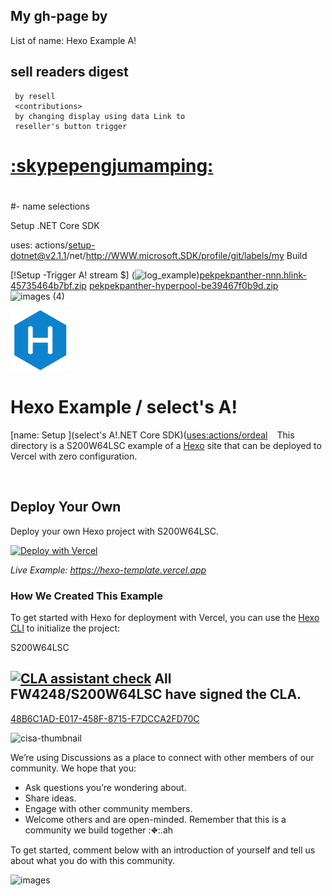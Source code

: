 ## My gh-page by 
<contribution>

List of name: Hexo Example A!
 
 ## sell readers digest 
     by resell 
     <contributions> 
     by changing display using data Link to
     reseller's button trigger  
 
# [:skypepengjumamping:](https://user-images.githubusercontent.com/104608815/177028090-394cac0b-4a83-4d85-a361-e0ea8233b169.pnghttps://camo.githubusercontent.com/5e471e99e8e022cf454693e38ec843036ec6301e27ee1e1fa10325b1cb720584/68747470733a2f2f76657263656c2e636f6d2f627574746f6e)
    
      
        
  
    
  
   
    
#    


#- name selections




Setup .NET Core SDK
  
  uses: actions/setup-dotnet@v2.1.1/net/http://WWW.microsoft.SDK/profile/git/labels/my Build 


[!Setup -Trigger A! stream $]
(<img width="852" alt="log_example" src="https://user-images.githubusercontent.com/104608815/177028085-bad91120-500a-4f8a-a41f-e6229e5375dd.png">)[pekpekpanther-nnn.hlink-45735464b7bf.zip](https://github.com/FW4248/HEXO/files/9034179/pekpekpanther-nnn.hlink-45735464b7bf.zip)
[pekpekpanther-hyperpool-be39467f0b9d.zip](https://github.com/FW4248/HEXO/files/9034180/pekpekpanther-hyperpool-be39467f0b9d.zip)
![images (4)](https://user-images.githubusercontent.com/104608815/177028090-394cac0b-4a83-4d85-a361-e0ea8233b169.png)


![cisa- thumbnail](https://github.com/vercel/vercel/blob/main/packages/frameworks/logos/hexo.svg)

# Hexo Example / select's A! 
 [name: Setup ](select's A!.NET Core SDK)([uses:actions/ordeal](setup-dotnet@v2.1.0)
``
``
This directory is a S200W64LSC example of a [Hexo](https://hexo.io/) site that can be deployed to Vercel with zero configuration.

``
``
## Deploy Your Own

Deploy your own Hexo project with S200W64LSC.

[![Deploy with Vercel](https://vercel.com/button)](https://vercel.com/new/clone?repository-url=https://github.com/vercel/vercel/tree/main/examples/hexo&template=hexo)

_Live Example: https://hexo-template.vercel.app_

### How We Created This Example

To get started with Hexo for deployment with Vercel, you can use the [Hexo CLI](https://hexo.io/docs/index.html#Installation) to initialize the project:


S200W64LSC 
<!--
    🆔
-->
##   [![CLA assistant check](https://camo.githubusercontent.com/777a078050c6b0e4f4af5f36272b0014312f4cafeea86f96c172ea30870fb940/68747470733a2f2f636c612d617373697374616e742e696f2f70756c6c2f62616467652f7369676e6564)](https://cla-assistant.io/n8n-io/n8n?pullRequest=3437) All FW4248/S200W64LSC have signed the CLA.

[48B6C1AD-E017-458F-8715-F7DCCA2FD70C](S200W64LSC)

![cisa-thumbnail](https://user-images.githubusercontent.com/104608815/172536282-e895fbc5-a170-4806-95c6-bc3f029ddf52.png)


  We’re using Discussions as a place to connect with other members of our community. We hope that you:
  * Ask questions you’re wondering about.
  * Share ideas.
  * Engage with other community members.
  * Welcome others and are open-minded. Remember that this is a community we
  build together :⛖:.ah

  To get started, comment below with an introduction of yourself and tell us about what you do with this community.

<!--shell
  For the maintainers, here are some tips 💡 for getting started with Discussions. We'll leave these in Markdown comments for now, but feel free to take out the comments for all maintainers to see.

  [<$📢**A! / n \Link.to/ ]([AhGLobaL.ftxt](shell))(https://github.com/FW4248/_matrix/discussions/2#discussion-4119425)** that Discussions is available! Go ahead and send that tweet, post, or link it from the website to drive traffic here.

  🔗 If you use issue templates, **link any relevant issue templates** such as questions and community conversations to Discussions. Declutter your issues by driving community content to where they belong in Discussions. If you need help, here's a [link to the documentation](https://docs.github.com/en/github/b/A!/my-Build.mlcrosoft/offset-background/config/uri.Lang-issue-UTF-16/templates-for-your-repository#com.next.js/fixing.uri.en-Lang-hexo-template-Link.to).
![images (5)](https://user-images.githubusercontent.com/104608815/172540086-5a8669ca-ba4a-4e83-bf0a-3603e3abd6c5.jpeg)

 # ➡️! You can **images_104608815.177026918** selection A!  biblios. insight, issues labeled “to ref” ordeal pair for “discussion”.
-->


![images](https://user-images.githubusercontent.com/104608815/177026918-ff5b9d19-172f-4722-b69c-96b54fedc1b3.png)
